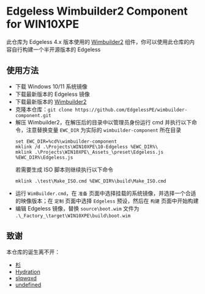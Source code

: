 # Edgeless Wimbuilder2 Component for WIN10XPE
此仓库为 Edgeless 4.x 版本使用的 [Wimbuilder2](https://github.com/slorelee/wimbuilder2) 组件，你可以使用此仓库的内容自行构建一个半开源版本的 Edgeless

## 使用方法
* 下载 Windows 10/11 系统镜像
* 下载最新版本的 Edgeless 镜像
* 下载最新版本的 [Wimbuilder2](https://slore.lanzoux.com/b00z5zy6b)
* 克隆本仓库：`git clone https://github.com/EdgelessPE/wimbuilder-component.git`
* 解压 Wimbuilder2，在解压后的目录中以管理员身份运行 cmd 并执行以下命令，注意替换变量 `EWC_DIR` 为实际的 `wimbuilder-component` 所在目录
    ```batch
    set EWC_DIR=%cd%\wimbuilder-component
    mklink /d .\Projects\WIN10XPE\10-Edgeless %EWC_DIR%\ 
    mklink .\Projects\WIN10XPE\_Assets_\preset\Edgeless.js %EWC_DIR%\Edgeless.js
    ```
    若需要生成 ISO 脚本则继续执行以下命令
    ```batch
    mklink .\test\Make_ISO.cmd %EWC_DIR%\build\Make_ISO.cmd
    ```
* 运行 `WimBuilder.cmd`，在 `准备` 页面中选择挂载的系统镜像，并选择一个合适的映像版本；在 `定制` 页面中选择 `Edgeless` 预设，然后在 `构建` 页面中开始构建
* 编辑 Edgeless 镜像，替换 `source\boot.wim` 文件为 `.\_Factory_\target\WIN10XPE\build\boot.wim`

## 致谢
本仓库的诞生离不开：
* [杉](https://github.com/834772509)
* [Hydration](https://github.com/hydrati)
* [slqwqxd](https://github.com/slqwqxd)
* [undefined](https://github.com/undefined-ux)